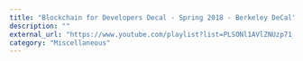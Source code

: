```yaml
---
title: "Blockchain for Developers Decal - Spring 2018 - Berkeley DeCal"
description: ""
external_url: "https://www.youtube.com/playlist?list=PLSONl1AVlZNUzp71_H1kb87PvIh8kIZU9"
category: "Miscellaneous"
---
```

